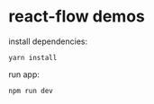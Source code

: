 # react-flow demos

install dependencies:
```shell
yarn install
```

run app:
```shell
npm run dev
```